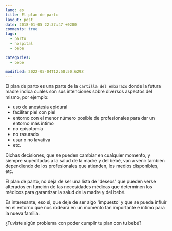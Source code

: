 ```yaml
---
lang: es
title: El plan de parto
layout: post
date: 2018-01-05 22:37:47 +0200
comments: true
tags:
  - parto
  - hospital
  - bebe

categories:
  - bebe

modified: 2022-05-04T12:58:50.629Z
---
```


El plan de parto es una parte de la `cartilla del embarazo` donde la futura madre indica cuales son sus intenciones sobre diversos aspectos del mismo, por ejemplo:

- uso de anestesia epidural
- facilitar piel con piel
- entorno con el menor número posible de profesionales para dar un entorno más íntimo
- no episotomía
- no rasurado
- usar o no lavativa
- etc.

Dichas decisiones, que se pueden cambiar en cualquier momento, y siempre supeditadas a la salud de la madre y del bebé, van a venir también dependiendo de los profesionales que atienden, los medios disponibles, etc.

El plan de parto, no deja de ser una lista de 'deseos' que pueden verse alterados en función de las necesidades médicas que determinen los médicos para garantizar la salud de la madre y del bebé.

Es interesante, eso si, que deje de ser algo 'impuesto' y que se pueda influir en el entorno que nos rodeará en un momento tan importante e íntimo para la nueva familia.

¿Tuviste algún problema con poder cumplir tu plan con tu bebé?
